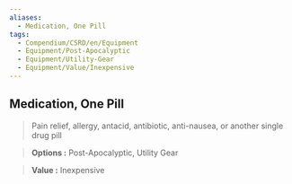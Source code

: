 ```yaml
---
aliases:
  - Medication, One Pill
tags:
  - Compendium/CSRD/en/Equipment
  - Equipment/Post-Apocalyptic
  - Equipment/Utility-Gear
  - Equipment/Value/Inexpensive
---
```

  
    
## Medication, One Pill    
    
>Pain relief, allergy, antacid, antibiotic, anti-nausea, or another single drug pill    
> **Options :** Post-Apocalyptic, Utility Gear    
> **Value :** Inexpensive